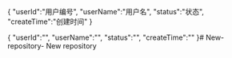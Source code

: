 {
 "userId":"用户编号",
 "userName":"用户名",
 "status":"状态",
 "createTime":"创建时间"
}

{
 "userId":"",
 "userName":"",
 "status":"",
 "createTime":""
}# New-repository-
New repository 
